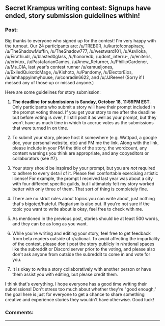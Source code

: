 ## Secret Krampus writing contest: Signups have ended, story submission guidelines within!

### Post:

Big thanks to everyone who signed up for the contest! I'm very happy with the turnout. Our 24 participants are: /u/TREB0R, /u/kurtofconspiracy, /u/TheShadowMuffin, /u/TheShadow777, 
/u/westward101, /u/Asviloka, /u/Eirathiudr, /u/blasted0glass, /u/honoredb, /u/dont_interru-, /u/eniteris, /u/crivtox, /u/PastafarianGames, /u/Anew_Returner, /u/PhillipGardener, /u/Ms_CIA, last year's contest runner /u/xamueljones, /u/ExiledQuixoticMage, /u/Kishoto, /u/Pandomy, /u/ElectorEios, /u/iamhappyinmyhouse, /u/conradin6622, and /u/JJReeve! (Sorry if I messed any of those up or missed anyone.)

Here are some guidelines for story submission: 

1. **The deadline for submissions is Sunday, October 18, 11:59PM EST.** Only participants who submit a story will have their prompt included in the prompt voting thread. If you get your story to me after the deadline but before voting is over, I'll still post it as well as your prompt, but they won't have as much time in which to accrue votes as the submissions that were turned in on time. 

2. To submit your story, please host it somewhere (e.g. Wattpad, a google doc, your personal website, etc) and PM me the link. Along with the link, please include in your PM the title of the story, the wordcount, any content warnings you think are appropriate, and any copyeditors or collaborators (see #7). 

3. Your story should be inspired by your prompt, but you are *not* required to adhere to every detail of it. Please feel comfortable exercising artistic license! For example, the prompt I received last year was about a city with four different specific guilds, but I ultimately felt my story worked better with only three of them. That sort of thing is completely fine.

4. There are no strict rules about topics you can write about, just nothing that's bigoted/hateful. Plagiarism is also out. If you're not sure if the topic you want to write about is okay, feel free to check with me. 

5. As mentioned in the previous post, stories should be at least 500 words, and they can be as long as you want. 

6. While you're writing and editing your story, feel free to get feedback from beta readers outside of r/rational. To avoid affecting the impartiality of the contest, please don't post the story publicly in r/rational spaces like the subreddit or Discord server prior to the voting, and please also don't ask anyone from outside the subreddit to come in and vote for you.

7. It is okay to write a story collaboratively with another person or have them assist you with editing, but please credit them. 

I think that's everything. I hope everyone has a good time writing their submissions! Don't stress too much about whether they're "good enough," the goal here is just for everyone to get a chance to share something creative and experience stories they wouldn't have otherwise. Good luck!

### Comments:

---

